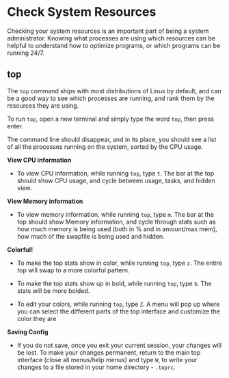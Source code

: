 # Check System Resources

Checking your system resources is an important part of being a system administrator. Knowing what processes are using which resources can be helpful to understand how to optimize programs, or which programs can be running 24/7. 

## top

The ``top`` command ships with most distributions of Linux by default, and can be a good way to see which processes are running, and rank them by the resources they are using.

To run ``top``, open a new terminal and simply type the word ``top``, then press enter.

The command line should disappear, and in its place, you should see a list of all the processes running on the system, sorted by the CPU usage.

**View CPU information**

- To view CPU information, while running ``top``, type ``t``. The bar at the top should show CPU usage, and cycle between usage, tasks, and hidden view.

**View Memory information**

- To view memory information, while running ``top``, type ``m``. The bar at the top should show Memory information, and cycle through stats such as how much memory is being used (both in % and in amount/max mem), how much of the swapfile is being used and hidden.

**Colorful!**

- To make the top stats show in color, while running ``top``, type ``z``. The entire top will swap to a more colorful pattern.

- To make the top stats show up in bold, while running ``top``, type ``b``. The stats will be more bolded.

- To edit your colors, while running ``top``, type ``Z``. A menu will pop up where you can select the different parts of the top interface and customize the color they are

**Saving Config**

- If you do not save, once you exit your current session, your changes will be lost. To make your changes permanent, return to the main top interface (close all menus/help menus) and type ``W``, to write your changes to a file stored in your home directory - ``.toprc``.
